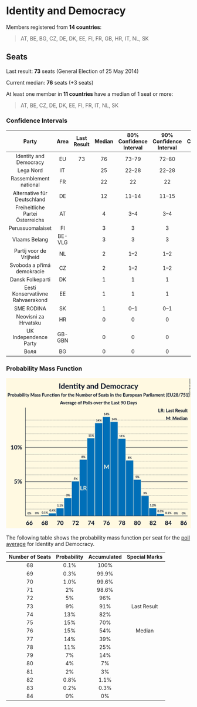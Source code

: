 # Identity and Democracy

Members registered from **14 countries**:

> AT, BE, BG, CZ, DE, DK, EE, FI, FR, GB, HR, IT, NL, SK

## Seats

Last result: **73** seats (General Election of 25 May 2014)

Current median: **76** seats (+3 seats)

At least one member in **11 countries** have a median of 1 seat or more:

> AT, BE, CZ, DE, DK, EE, FI, FR, IT, NL, SK

### Confidence Intervals

| Party | Area | Last Result | Median | 80% Confidence Interval | 90% Confidence Interval | 95% Confidence Interval | 99% Confidence Interval |
|:-----:|:----:|:-----------:|:------:|:-----------------------:|:-----------------------:|:-----------------------:|:-----------------------:|
| Identity and Democracy | EU | 73 | 76 | 73–79 | 72–80 | 71–81 | 70–82 |
| Lega Nord | IT | | 25 | 22–28 | 22–28 | 21–29 | 20–29 |
| Rassemblement national | FR | | 22 | 22 | 22 | 22 | 22 |
| Alternative für Deutschland | DE | | 12 | 11–14 | 11–15 | 11–15 | 10–15 |
| Freiheitliche Partei Österreichs | AT | | 4 | 3–4 | 3–4 | 3–4 | 3–5 |
| Perussuomalaiset | FI | | 3 | 3 | 3 | 3 | 2–4 |
| Vlaams Belang | BE-VLG | | 3 | 3 | 3 | 3 | 3 |
| Partij voor de Vrijheid | NL | | 2 | 1–2 | 1–2 | 1–3 | 1–3 |
| Svoboda a přímá demokracie | CZ | | 2 | 1–2 | 1–2 | 1–3 | 0–3 |
| Dansk Folkeparti | DK | | 1 | 1 | 1 | 1 | 1–2 |
| Eesti Konservatiivne Rahvaerakond | EE | | 1 | 1 | 1 | 1 | 1 |
| SME RODINA | SK | | 1 | 0–1 | 0–1 | 0–1 | 0–1 |
| Neovisni za Hrvatsku | HR | | 0 | 0 | 0 | 0 | 0 |
| UK Independence Party | GB-GBN | | 0 | 0 | 0 | 0 | 0 |
| Воля | BG | | 0 | 0 | 0 | 0 | 0 |

### Probability Mass Function

![Graph with seats probability mass function not yet produced](average-2019-09-30-seats-pmf-identityanddemocracy.png "Seats Probability Mass Function")

The following table shows the probability mass function per seat for the [poll average](average-2019-09-30.html) for Identity and Democracy.

| Number of Seats | Probability | Accumulated | Special Marks |
|:---------------:|:-----------:|:-----------:|:-------------:|
| 68 | 0.1% | 100% |  |
| 69 | 0.3% | 99.9% |  |
| 70 | 1.0% | 99.6% |  |
| 71 | 2% | 98.6% |  |
| 72 | 5% | 96% |  |
| 73 | 9% | 91% | Last Result |
| 74 | 13% | 82% |  |
| 75 | 15% | 70% |  |
| 76 | 15% | 54% | Median |
| 77 | 14% | 39% |  |
| 78 | 11% | 25% |  |
| 79 | 7% | 14% |  |
| 80 | 4% | 7% |  |
| 81 | 2% | 3% |  |
| 82 | 0.8% | 1.1% |  |
| 83 | 0.2% | 0.3% |  |
| 84 | 0% | 0% |  |


